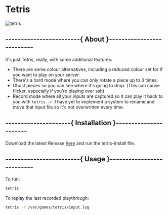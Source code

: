 # Tetris

![tetris](https://user-images.githubusercontent.com/26070332/104516528-66300d00-55ec-11eb-83fe-a347db8a51a8.gif)

## ------------------------{ About }--------------------------

It's just Tetris, really, with some additional features:

- There are some colour alternatives, including a reduced colour set for if you want to play on your server.
- There's a hard mode where you can only rotate a piece up to 3 times.
- Ghost pieces so you can see where it's going to drop. (This can cause flicker, especially if you're playing over ssh)
- Record mode where all your inputs are captured so it can play it back to you with `tetris -r`. I have yet to implement a system to rename and move that input file so it's not overwritten every time.

## ---------------------{ Installation }----------------------

Download the latest Release [here](https://github.com/benpitman/Tetris-GNU-Bash-v4.3/releases/latest) and run the tetris-install file.

## ------------------------{ Usage }--------------------------

To run:
```bash
tetris
```

To replay the last recorded playthrough:
```bash
tetris -r /var/games/tetris/input.log
```
